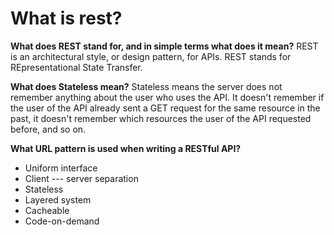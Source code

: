 # What is rest?


**What does REST stand for, and in simple terms what does it mean?**
REST is an architectural style, or design pattern, for APIs.
REST stands for REpresentational State Transfer.

**What does Stateless mean?**
Stateless means the server does not remember anything about the user who uses the API. It doesn't remember if the user of the API already sent a GET request for the same resource in the past, it doesn't remember which resources the user of the API requested before, and so on.

**What URL pattern is used when writing a RESTful API?**
* Uniform interface
* Client --- server separation
* Stateless
* Layered system
* Cacheable
* Code-on-demand
